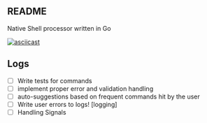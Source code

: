 ## README

Native Shell processor written in Go

[![asciicast](https://asciinema.org/a/V4tqMsnHN7qznKuN6iRUzve3a.svg)](https://asciinema.org/a/V4tqMsnHN7qznKuN6iRUzve3a)

## Logs

- [ ] Write tests for commands
- [ ] implement proper error and validation handling
- [ ] auto-suggestions based on frequent commands hit by the user
- [ ] Write user errors to logs! [logging]
- [ ] Handling Signals
